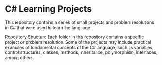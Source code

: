 # **C# Learning Projects**

This repository contains a series of small projects and problem resolutions in C# that were used to learn the language.

Repository Structure
Each folder in this repository contains a specific project or problem resolution. Some of the projects may include practical examples of fundamental concepts of the C# language, such as variables, control structures, classes, methods, inheritance, polymorphism, interfaces, among others.
